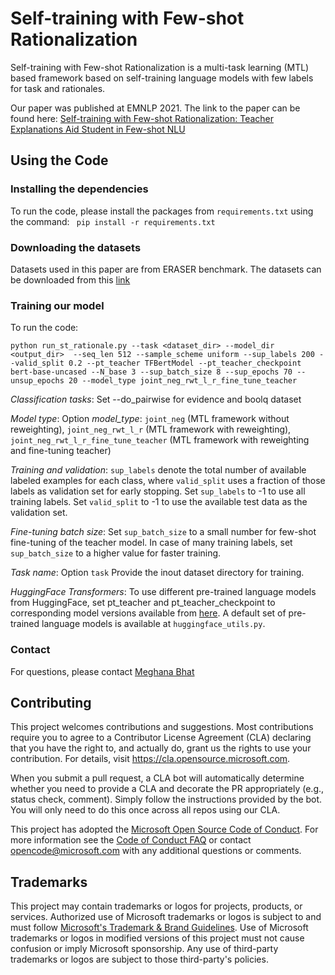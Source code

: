 # Self-training with Few-shot Rationalization

Self-training with Few-shot Rationalization is a multi-task learning (MTL) based framework based on self-training language models with few labels for task and rationales.

Our paper was published at EMNLP 2021. The link to the paper can be found here: [Self-training with Few-shot Rationalization: Teacher Explanations Aid Student in Few-shot NLU](https://arxiv.org/pdf/2109.08259.pdf)

## Using the Code

### Installing the dependencies

To run the code, please install the packages from ```requirements.txt``` using the command: ``` pip install -r requirements.txt```

### Downloading the datasets

Datasets used in this paper are from ERASER benchmark. The datasets can be downloaded from this [link](https://www.eraserbenchmark.com)

### Training our model

To run the code:
```
python run_st_rationale.py --task <dataset_dir> --model_dir <output_dir>  --seq_len 512 --sample_scheme uniform --sup_labels 200 --valid_split 0.2 --pt_teacher TFBertModel --pt_teacher_checkpoint bert-base-uncased --N_base 3 --sup_batch_size 8 --sup_epochs 70 --unsup_epochs 20 --model_type joint_neg_rwt_l_r_fine_tune_teacher 
```
*Classification tasks*: Set --do_pairwise for evidence and boolq dataset

*Model type*: Option *model_type*: ```joint_neg``` (MTL framework without reweighting), ```joint_neg_rwt_l_r``` (MTL framework with reweighting), ```joint_neg_rwt_l_r_fine_tune_teacher``` (MTL framework with reweighting and fine-tuning teacher)

*Training and validation*: ```sup_labels``` denote the total number of available labeled examples for each class, where ```valid_split``` uses a fraction of those labels as validation set for early stopping. Set ```sup_labels``` to -1 to use all training labels. Set ```valid_split``` to -1 to use the available test data as the validation set.

*Fine-tuning batch size*: Set ```sup_batch_size``` to a small number for few-shot fine-tuning of the teacher model. In case of many training labels, set ```sup_batch_size``` to a higher value for faster training.

*Task name*: Option ```task``` Provide the inout dataset directory for training.

*HuggingFace Transformers*: To use different pre-trained language models from HuggingFace, set pt_teacher and pt_teacher_checkpoint to corresponding model versions available from [here](https://huggingface.co/transformers/pretrained_models.html). A default set of pre-trained language models is available at ```huggingface_utils.py```.



### Contact

For questions, please contact [Meghana Bhat](https://meghu2791.github.io)

## Contributing

This project welcomes contributions and suggestions.  Most contributions require you to agree to a
Contributor License Agreement (CLA) declaring that you have the right to, and actually do, grant us
the rights to use your contribution. For details, visit https://cla.opensource.microsoft.com.

When you submit a pull request, a CLA bot will automatically determine whether you need to provide
a CLA and decorate the PR appropriately (e.g., status check, comment). Simply follow the instructions
provided by the bot. You will only need to do this once across all repos using our CLA.

This project has adopted the [Microsoft Open Source Code of Conduct](https://opensource.microsoft.com/codeofconduct/).
For more information see the [Code of Conduct FAQ](https://opensource.microsoft.com/codeofconduct/faq/) or
contact [opencode@microsoft.com](mailto:opencode@microsoft.com) with any additional questions or comments.

## Trademarks

This project may contain trademarks or logos for projects, products, or services. Authorized use of Microsoft 
trademarks or logos is subject to and must follow 
[Microsoft's Trademark & Brand Guidelines](https://www.microsoft.com/en-us/legal/intellectualproperty/trademarks/usage/general).
Use of Microsoft trademarks or logos in modified versions of this project must not cause confusion or imply Microsoft sponsorship.
Any use of third-party trademarks or logos are subject to those third-party's policies.
